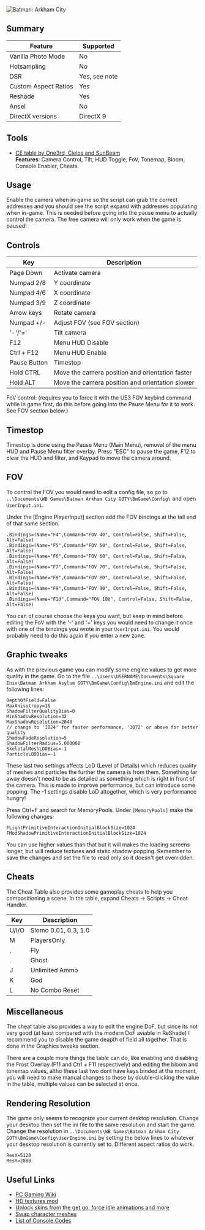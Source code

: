 ![Batman: Arkham City](\Images\batman_ac.png "Shot by Originalnicodr")

## Summary

Feature | Supported
--|--
Vanilla Photo Mode | No
Hotsampling | No
DSR | Yes, see note
Custom Aspect Ratios | Yes
Reshade | Yes
Ansel | No
DirectX versions | DirectX 9
 
## Tools

* [CE table by One3rd, Cielos and SunBeam](../CheatTables/Archive/BatmanACv0.5.2.CT)  
**Features**: Camera Control, Tilt, HUD Toggle, FoV, Tonemap, Bloom, Console Enabler, Cheats.

## Usage
Enable the camera when in-game so the script can grab the correct addresses and you should see the script expand with addresses populating when in-game. This is needed before going into the pause menu to actually control the camera. The free camera will only work when the game is paused!

## Controls
Key | Description
--|--
Page Down | Activate camera
Numpad 2/8 | Y coordinate
Numpad 4/6 | X coordinate
Numpad 3/9 | Z coordinate
Arrow keys | Rotate camera
Numpad +/- | Adjust FOV (see FOV section)
'-'/'=' | Tilt camera
F12 | Menu HUD Disable
Ctrl + F12 | Menu HUD Enable
Pause Button | Timestop
Hold CTRL | Move the camera position and orientation faster
Hold ALT | Move the camera position and orientation slower

FoV control: (requires you to force it with the UE3 FOV keybind command while in game first, do this before going into the Pause Menu for it to work. See FOV section below.)

## Timestop
Timestop is done using the Pause Menu (Main Menu), removal of the menu HUD and Pause Menu filter overlay. Press "ESC" to pause the game, F12 to clear the HUD and filter, and Keypad to move the camera around.


## FOV

To control the FOV you would need to edit a config file, so go to `..\Documents\WB Games\Batman Arkham City GOTY\BmGame\Config\` and open `UserInput.ini`.

Under the [Engine.PlayerInput] section add the FOV bindings at the tail end of that same section.

```
.Bindings=(Name="F4",Command="FOV 40", Control=False, Shift=False, Alt=False)
.Bindings=(Name="F5",Command="FOV 50", Control=False, Shift=False, Alt=False)
.Bindings=(Name="F6",Command="FOV 60", Control=False, Shift=False, Alt=False)
.Bindings=(Name="F7",Command="FOV 70", Control=False, Shift=False, Alt=False)
.Bindings=(Name="F8",Command="FOV 80", Control=False, Shift=False, Alt=False)
.Bindings=(Name="F9",Command="FOV 90", Control=False, Shift=False, Alt=False)
.Bindings=(Name="F10",Command="FOV 100", Control=False, Shift=False, Alt=False) 
```

You can of course choose the keys you want, but keep in mind before editing the FoV with the '-' and '+' keys you would need to change it once with one of the bindings you wrote in your `UserInput.ini`. You would probably need to do this again if you enter a new zone.

## Graphic tweaks

As with the previous game you can modify some engine values to get more quality in the game. Go to the file `..\Users\USERNAME\Documents\Square Enix\Batman Arkham Asylum GOTY\BmGame\Config\BmEngine.ini` and edit the following lines:

```
DepthOfField=False  
MaxAnisotropy=16
ShadowFilterQualityBias=0
MinShadowResolution=32
MaxShadowResolution=2048 
// change to '1024' for faster performance, '3072' or above for better quality
ShadowFadeResolution=5
ShadowFilterRadius=5.000000
SkeletalMeshLODBias=-1
ParticleLODBias=-1
```
These last two settings affects LoD (Level of Details) which reduces quality of meshes and particles 
the further the camera is from them. Something far away doesn't need to be as detailed as something which is 
right in front of the camera. This is made to improve performance, but can introduce some popping. The -1 settings disable LoD altogether, which is very performance hungry!

Press Ctrl+F and search for MemoryPools.
Under `[MemoryPools]` make the following changes:

```
FLightPrimitiveInteractionInitialBlockSize=1024
FModShadowPrimitiveInteractionInitialBlockSize=1024
```
You can use higher values than that but it will makes the loading screens longer, but will reduce textures and static shadow popping.
Remember to save the changes and set the file to read only so it doesn't get overridden.

## Cheats

The Cheat Table also provides some gameplay cheats to help you compositioning a scene.
In the table, expand Cheats -> Scripts -> Cheat Handler.

Key | Description
--|--
U/I/O | Slomo 0.01, 0.3, 1.0
M | PlayersOnly
, | Fly
. | Ghost
J | Unlimited Ammo
K | God
L | No Combo Reset


## Miscellaneous
The cheat table also provides a way to edit the engine DoF, but since its not very good (at least compared with the modern DoF aviable in ReShade) I recommend you to disable the game deapth of field all together. That is done in the Graphics tweaks section.

There are a couple more things the table can do, like enabling and disabling the Frost Overlay (F11 and Ctrl + F11 respectively) and editing the bloom and tonemap values, altho these last two dont have keys binded at the moment, you will need to make manual changes to these by double-clicking the value in the table, multiple values can be selected at once.

## Rendering Resolution

The game only seems to recognize your current desktop resolution. Change your desktop then set the ini file to the same resolution and start the game. Change the resolution in `..\Documents\WB Games\Batman Arkham City GOTY\BmGame\Config\UserEngine.ini` by setting the below lines to whatever your desktop resolution is currently set to. Different aspect ratios do work.
```
ResX=5120
ResY=2880
```

## Useful Links

- [PC Gaming Wiki](https://www.pcgamingwiki.com/wiki/Batman:_Arkham_City)
- [HD textures mod](https://steamcommunity.com/sharedfiles/filedetails/?id=1188257825)
- [Unlock skins from the get go, force idle animations and more](https://steamcommunity.com/sharedfiles/filedetails/?id=1439618122)
- [Swap character meshes](https://steamcommunity.com/sharedfiles/filedetails/?id=649900424)
- [List of Console Codes](https://fearlessrevolution.com/viewtopic.php?t=1217)
